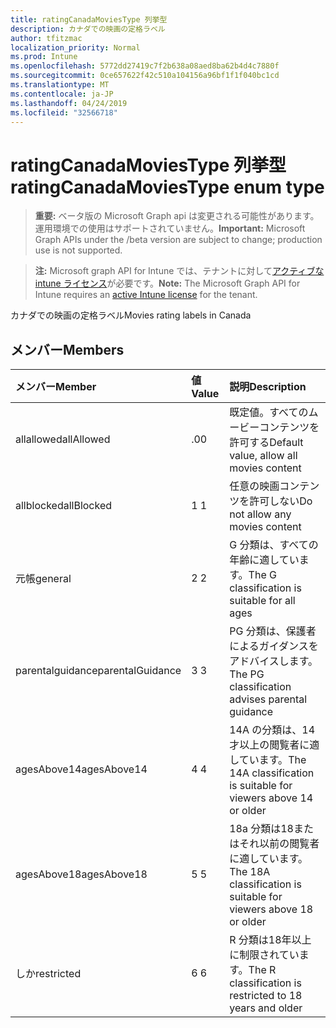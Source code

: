 ```yaml
---
title: ratingCanadaMoviesType 列挙型
description: カナダでの映画の定格ラベル
author: tfitzmac
localization_priority: Normal
ms.prod: Intune
ms.openlocfilehash: 5772dd27419c7f2b638a08aed8ba62b4d4c7880f
ms.sourcegitcommit: 0ce657622f42c510a104156a96bf1f1f040bc1cd
ms.translationtype: MT
ms.contentlocale: ja-JP
ms.lasthandoff: 04/24/2019
ms.locfileid: "32566718"
---
```

# <a name="ratingcanadamoviestype-enum-type"></a><span data-ttu-id="0e916-103">ratingCanadaMoviesType 列挙型</span><span class="sxs-lookup"><span data-stu-id="0e916-103">ratingCanadaMoviesType enum type</span></span>

> <span data-ttu-id="0e916-104">**重要:** ベータ版の Microsoft Graph api は変更される可能性があります。運用環境での使用はサポートされていません。</span><span class="sxs-lookup"><span data-stu-id="0e916-104">**Important:** Microsoft Graph APIs under the /beta version are subject to change; production use is not supported.</span></span>

> <span data-ttu-id="0e916-105">**注:** Microsoft graph API for Intune では、テナントに対して[アクティブな intune ライセンス](https://go.microsoft.com/fwlink/?linkid=839381)が必要です。</span><span class="sxs-lookup"><span data-stu-id="0e916-105">**Note:** The Microsoft Graph API for Intune requires an [active Intune license](https://go.microsoft.com/fwlink/?linkid=839381) for the tenant.</span></span>

<span data-ttu-id="0e916-106">カナダでの映画の定格ラベル</span><span class="sxs-lookup"><span data-stu-id="0e916-106">Movies rating labels in Canada</span></span>

## <a name="members"></a><span data-ttu-id="0e916-107">メンバー</span><span class="sxs-lookup"><span data-stu-id="0e916-107">Members</span></span>
|<span data-ttu-id="0e916-108">メンバー</span><span class="sxs-lookup"><span data-stu-id="0e916-108">Member</span></span>|<span data-ttu-id="0e916-109">値</span><span class="sxs-lookup"><span data-stu-id="0e916-109">Value</span></span>|<span data-ttu-id="0e916-110">説明</span><span class="sxs-lookup"><span data-stu-id="0e916-110">Description</span></span>|
|:---|:---|:---|
|<span data-ttu-id="0e916-111">allallowed</span><span class="sxs-lookup"><span data-stu-id="0e916-111">allAllowed</span></span>|<span data-ttu-id="0e916-112">.0</span><span class="sxs-lookup"><span data-stu-id="0e916-112">0</span></span>|<span data-ttu-id="0e916-113">既定値。すべてのムービーコンテンツを許可する</span><span class="sxs-lookup"><span data-stu-id="0e916-113">Default value, allow all movies content</span></span>|
|<span data-ttu-id="0e916-114">allblocked</span><span class="sxs-lookup"><span data-stu-id="0e916-114">allBlocked</span></span>|<span data-ttu-id="0e916-115">1 </span><span class="sxs-lookup"><span data-stu-id="0e916-115">1</span></span>|<span data-ttu-id="0e916-116">任意の映画コンテンツを許可しない</span><span class="sxs-lookup"><span data-stu-id="0e916-116">Do not allow any movies content</span></span>|
|<span data-ttu-id="0e916-117">元帳</span><span class="sxs-lookup"><span data-stu-id="0e916-117">general</span></span>|<span data-ttu-id="0e916-118">2 </span><span class="sxs-lookup"><span data-stu-id="0e916-118">2</span></span>|<span data-ttu-id="0e916-119">G 分類は、すべての年齢に適しています。</span><span class="sxs-lookup"><span data-stu-id="0e916-119">The G classification is suitable for all ages</span></span>|
|<span data-ttu-id="0e916-120">parentalguidance</span><span class="sxs-lookup"><span data-stu-id="0e916-120">parentalGuidance</span></span>|<span data-ttu-id="0e916-121">3 </span><span class="sxs-lookup"><span data-stu-id="0e916-121">3</span></span>|<span data-ttu-id="0e916-122">PG 分類は、保護者によるガイダンスをアドバイスします。</span><span class="sxs-lookup"><span data-stu-id="0e916-122">The PG classification advises parental guidance</span></span>|
|<span data-ttu-id="0e916-123">agesAbove14</span><span class="sxs-lookup"><span data-stu-id="0e916-123">agesAbove14</span></span>|<span data-ttu-id="0e916-124">4 </span><span class="sxs-lookup"><span data-stu-id="0e916-124">4</span></span>|<span data-ttu-id="0e916-125">14A の分類は、14才以上の閲覧者に適しています。</span><span class="sxs-lookup"><span data-stu-id="0e916-125">The 14A classification is suitable for viewers above 14 or older</span></span>|
|<span data-ttu-id="0e916-126">agesAbove18</span><span class="sxs-lookup"><span data-stu-id="0e916-126">agesAbove18</span></span>|<span data-ttu-id="0e916-127">5 </span><span class="sxs-lookup"><span data-stu-id="0e916-127">5</span></span>|<span data-ttu-id="0e916-128">18a 分類は18またはそれ以前の閲覧者に適しています。</span><span class="sxs-lookup"><span data-stu-id="0e916-128">The 18A classification is suitable for viewers above 18 or older</span></span>|
|<span data-ttu-id="0e916-129">しか</span><span class="sxs-lookup"><span data-stu-id="0e916-129">restricted</span></span>|<span data-ttu-id="0e916-130">6 </span><span class="sxs-lookup"><span data-stu-id="0e916-130">6</span></span>|<span data-ttu-id="0e916-131">R 分類は18年以上に制限されています。</span><span class="sxs-lookup"><span data-stu-id="0e916-131">The R classification is restricted to 18 years and older</span></span>|





